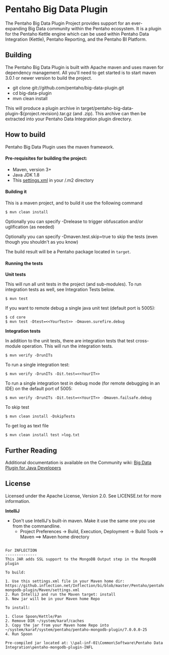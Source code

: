 Pentaho Big Data Plugin
=======================

The Pentaho Big Data Plugin Project provides support for an ever-expanding Big Data community within the Pentaho ecosystem. It is a plugin for the Pentaho Kettle engine which can be used within Pentaho Data Integration (Kettle), Pentaho Reporting, and the Pentaho BI Platform.

Building
--------
The Pentaho Big Data Plugin is built with Apache maven and uses maven for dependency management. All you'll need to get started is to start maven 3.0.1 or newer version to build the project. 

* git clone git://github.com/pentaho/big-data-plugin.git
* cd big-data-plugin
* mvn clean install


This will produce a plugin archive in target/pentaho-big-data-plugin-${project.revision}.tar.gz (and .zip). This archive can then be extracted into your Pentaho Data Integration plugin directory.

How to build
--------------

Pentaho Big Data Plugin uses the maven framework. 


#### Pre-requisites for building the project:
* Maven, version 3+
* Java JDK 1.8
* This [settings.xml](https://raw.githubusercontent.com/pentaho/maven-parent-poms/master/maven-support-files/settings.xml) in your <user-home>/.m2 directory

#### Building it

This is a maven project, and to build it use the following command

```
$ mvn clean install
```
Optionally you can specify -Drelease to trigger obfuscation and/or uglification (as needed)

Optionally you can specify -Dmaven.test.skip=true to skip the tests (even though
you shouldn't as you know)

The build result will be a Pentaho package located in ```target```.

#### Running the tests

__Unit tests__

This will run all unit tests in the project (and sub-modules). To run integration tests as well, see Integration Tests below.

```
$ mvn test
```

If you want to remote debug a single java unit test (default port is 5005):

```
$ cd core
$ mvn test -Dtest=<<YourTest>> -Dmaven.surefire.debug
```

__Integration tests__

In addition to the unit tests, there are integration tests that test cross-module operation. This will run the integration tests.

```
$ mvn verify -DrunITs
```

To run a single integration test:

```
$ mvn verify -DrunITs -Dit.test=<<YourIT>>
```

To run a single integration test in debug mode (for remote debugging in an IDE) on the default port of 5005:

```
$ mvn verify -DrunITs -Dit.test=<<YourIT>> -Dmaven.failsafe.debug
```

To skip test

```
$ mvn clean install -DskipTests
```

To get log as text file

```
$ mvn clean install test >log.txt
```

Further Reading
---------------
Additional documentation is available on the Community wiki: [Big Data Plugin for Java Developers](http://wiki.pentaho.com/display/BAD/Getting+Started+for+Java+Developers)

License
-------
Licensed under the Apache License, Version 2.0. See LICENSE.txt for more information.

__IntelliJ__

* Don't use IntelliJ's built-in maven. Make it use the same one you use from the commandline.
  * Project Preferences -> Build, Execution, Deployment -> Build Tools -> Maven ==> Maven home directory

````

For INFLECTION
--------------
This JAR adds SSL support to the MongoDB Output step in the MongoDB plugin

To build:

1. Use this settings.xml file in your Maven home dir: https://github.inflection.net/Inflection/bi/blob/master/Pentaho/pentaho-mongodb-plugin/Maven/settings.xml
2. Run IntelliJ and run the Maven target: install
3. New jar will be in your Maven home Repo

To install:

1. Close Spoon/Kettle/Pan
2. Remove DIR ~/system/karaf/caches
3. Copy the jar from your Maven home Repo into ~/system/karaf/system/pentaho/pentaho-mongodb-plugin/7.0.0.0-25
4. Run Spoon

Pre-compiled jar located at: \\pal-inf-01\Common\Software\Pentaho Data Integration\pentaho-mongodb-plugin-INFL